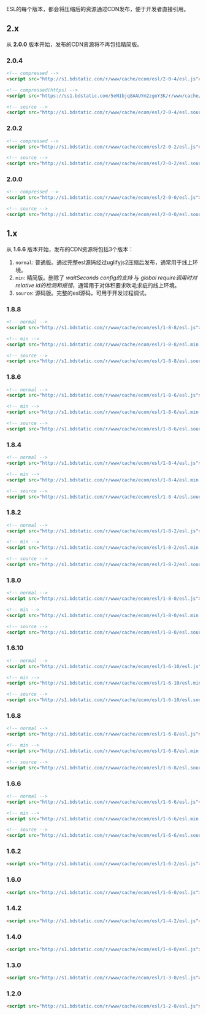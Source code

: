 ESL的每个版本，都会将压缩后的资源通过CDN发布，便于开发者直接引用。

## 2.x

从 **2.0.0** 版本开始，发布的CDN资源将不再包括精简版。


### 2.0.4

```html
<!-- compressed -->
<script src="http://s1.bdstatic.com/r/www/cache/ecom/esl/2-0-4/esl.js"></script>

<!-- compressed(https) -->
<script src="https://ss1.bdstatic.com/5eN1bjq8AAUYm2zgoY3K/r/www/cache/ecom/esl/2-0-4/esl.js"></script>

<!-- source -->
<script src="http://s1.bdstatic.com/r/www/cache/ecom/esl/2-0-4/esl.source.js"></script>
```

### 2.0.2

```html
<!-- compressed -->
<script src="http://s1.bdstatic.com/r/www/cache/ecom/esl/2-0-2/esl.js"></script>

<!-- source -->
<script src="http://s1.bdstatic.com/r/www/cache/ecom/esl/2-0-2/esl.source.js"></script>
```

### 2.0.0

```html
<!-- compressed -->
<script src="http://s1.bdstatic.com/r/www/cache/ecom/esl/2-0-0/esl.js"></script>

<!-- source -->
<script src="http://s1.bdstatic.com/r/www/cache/ecom/esl/2-0-0/esl.source.js"></script>
```

## 1.x

从 **1.6.6** 版本开始，发布的CDN资源将包括3个版本：

1. `normal`: 普通版。通过完整esl源码经过uglifyjs2压缩后发布，通常用于线上环境。
2. `min`: 精简版。删除了 *waitSeconds config的支持* 与 *global require调用时对relative id的检测和报错*，通常用于对体积要求吹毛求疵的线上环境。
3. `source`: 源码版。完整的esl源码，可用于开发过程调试。

### 1.8.8

```html
<!-- normal -->
<script src="http://s1.bdstatic.com/r/www/cache/ecom/esl/1-8-8/esl.js"></script>

<!-- min -->
<script src="http://s1.bdstatic.com/r/www/cache/ecom/esl/1-8-8/esl.min.js"></script>

<!-- source -->
<script src="http://s1.bdstatic.com/r/www/cache/ecom/esl/1-8-8/esl.source.js"></script>
```

### 1.8.6

```html
<!-- normal -->
<script src="http://s1.bdstatic.com/r/www/cache/ecom/esl/1-8-6/esl.js"></script>

<!-- min -->
<script src="http://s1.bdstatic.com/r/www/cache/ecom/esl/1-8-6/esl.min.js"></script>

<!-- source -->
<script src="http://s1.bdstatic.com/r/www/cache/ecom/esl/1-8-6/esl.source.js"></script>
```

### 1.8.4

```html
<!-- normal -->
<script src="http://s1.bdstatic.com/r/www/cache/ecom/esl/1-8-4/esl.js"></script>

<!-- min -->
<script src="http://s1.bdstatic.com/r/www/cache/ecom/esl/1-8-4/esl.min.js"></script>

<!-- source -->
<script src="http://s1.bdstatic.com/r/www/cache/ecom/esl/1-8-4/esl.source.js"></script>
```

### 1.8.2

```html
<!-- normal -->
<script src="http://s1.bdstatic.com/r/www/cache/ecom/esl/1-8-2/esl.js"></script>

<!-- min -->
<script src="http://s1.bdstatic.com/r/www/cache/ecom/esl/1-8-2/esl.min.js"></script>

<!-- source -->
<script src="http://s1.bdstatic.com/r/www/cache/ecom/esl/1-8-2/esl.source.js"></script>
```

### 1.8.0

```html
<!-- normal -->
<script src="http://s1.bdstatic.com/r/www/cache/ecom/esl/1-8-0/esl.js"></script>

<!-- min -->
<script src="http://s1.bdstatic.com/r/www/cache/ecom/esl/1-8-0/esl.min.js"></script>

<!-- source -->
<script src="http://s1.bdstatic.com/r/www/cache/ecom/esl/1-8-0/esl.source.js"></script>
```

### 1.6.10

```html
<!-- normal -->
<script src="http://s1.bdstatic.com/r/www/cache/ecom/esl/1-6-10/esl.js"></script>

<!-- min -->
<script src="http://s1.bdstatic.com/r/www/cache/ecom/esl/1-6-10/esl.min.js"></script>

<!-- source -->
<script src="http://s1.bdstatic.com/r/www/cache/ecom/esl/1-6-10/esl.source.js"></script>
```

### 1.6.8

```html
<!-- normal -->
<script src="http://s1.bdstatic.com/r/www/cache/ecom/esl/1-6-8/esl.js"></script>

<!-- min -->
<script src="http://s1.bdstatic.com/r/www/cache/ecom/esl/1-6-8/esl.min.js"></script>

<!-- source -->
<script src="http://s1.bdstatic.com/r/www/cache/ecom/esl/1-6-8/esl.source.js"></script>
```

### 1.6.6

```html
<!-- normal -->
<script src="http://s1.bdstatic.com/r/www/cache/ecom/esl/1-6-6/esl.js"></script>

<!-- min -->
<script src="http://s1.bdstatic.com/r/www/cache/ecom/esl/1-6-6/esl.min.js"></script>

<!-- source -->
<script src="http://s1.bdstatic.com/r/www/cache/ecom/esl/1-6-6/esl.source.js"></script>
```


### 1.6.2

```html
<script src="http://s1.bdstatic.com/r/www/cache/ecom/esl/1-6-2/esl.js"></script>
```


### 1.6.0

```html
<script src="http://s1.bdstatic.com/r/www/cache/ecom/esl/1-6-0/esl.js"></script>
```


### 1.4.2

```html
<script src="http://s1.bdstatic.com/r/www/cache/ecom/esl/1-4-2/esl.js"></script>
```


### 1.4.0

```html
<script src="http://s1.bdstatic.com/r/www/cache/ecom/esl/1-4-0/esl.js"></script>
```


### 1.3.0

```html
<script src="http://s1.bdstatic.com/r/www/cache/ecom/esl/1-3-0/esl.js"></script>
```


### 1.2.0

```html
<script src="http://s1.bdstatic.com/r/www/cache/ecom/esl/1-2-0/esl.js"></script>
```


